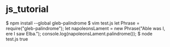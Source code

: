 # js_tutorial

$ npm install --global gleb-palindrome
$ vim test.js
let Phrase = require("gleb-palindrome");
let napoleonsLament = new Phrase("Able was I, ere I saw Elba.");
console.log(napoleonsLament.palindrome());
$ node test.js
true
